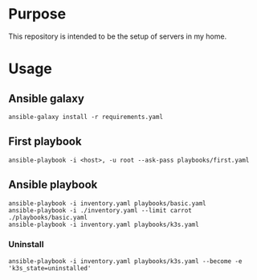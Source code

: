 # Purpose
This repository is intended to be the setup of servers in my home.

# Usage

## Ansible galaxy
    ansible-galaxy install -r requirements.yaml

## First playbook
    ansible-playbook -i <host>, -u root --ask-pass playbooks/first.yaml

## Ansible playbook
    ansible-playbook -i inventory.yaml playbooks/basic.yaml
    ansible-playbook -i ./inventory.yaml --limit carrot ./playbooks/basic.yaml
    ansible-playbook -i inventory.yaml playbooks/k3s.yaml

### Uninstall
    ansible-playbook -i inventory.yaml playbooks/k3s.yaml --become -e 'k3s_state=uninstalled'

